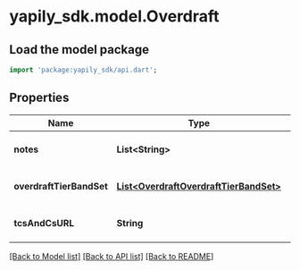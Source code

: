 # yapily_sdk.model.Overdraft

## Load the model package
```dart
import 'package:yapily_sdk/api.dart';
```

## Properties
Name | Type | Description | Notes
------------ | ------------- | ------------- | -------------
**notes** | **List&lt;String&gt;** |  | [optional] [default to []]
**overdraftTierBandSet** | [**List&lt;OverdraftOverdraftTierBandSet&gt;**](OverdraftOverdraftTierBandSet.md) |  | [optional] [default to []]
**tcsAndCsURL** | **String** |  | [optional] [default to null]

[[Back to Model list]](../README.md#documentation-for-models) [[Back to API list]](../README.md#documentation-for-api-endpoints) [[Back to README]](../README.md)


